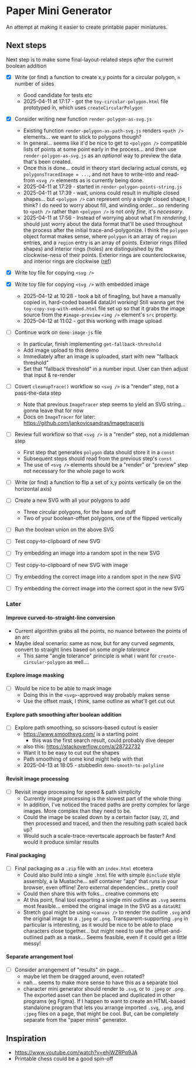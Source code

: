 # Paper Mini Generator

An attempt at making it easier to create printable paper miniatures.

## Next steps

Next step is to make some final-layout-related steps _after_ the current boolean addition

- [x] Write (or find) a function to create x,y points for a circular polygon, `n` number of sides
  - Good candidate for tests etc
  - 2025-04-11 at 17:17 - got the `toy-circular-polygon.html` file prototyped in, which uses `createCircularPolygon`

- [x] Consider writing new function `render-polygon-as-svg.js`
  - Existing function `render-polygon-as-path-svg.js` renders `<path />` elements... we want to stick to polygons though?
  - In general... seems like it'd be nice to get to `<polygon />` compatible lists of points at some point early in the process... and then use `render-polygon-as-svg.js` as an _optional_ way to preview the data that's been created.
  - Once this is done... could in theory start declaring actual consts, eg `polygonsTracedImage = ...`, and not have to write-into and read-from `<svg />` elements as is currently being done.
  - 2025-04-11 at 17:29 - started in `render-polygon-points-string.js`
  - 2025-04-11 at 17:39 - wait, unions could result in multiple closed shapes... but `<polygon />` can represent only a single closed shape, I think? I do need to worry about fill, and winding order... so rendering to `<path />` rather than `<polygon />` is not only _fine_, it's _necessary_.
  - 2025-04-11 at 17:56 - Instead of worrying about what I'm _rendering_, I should just worry about the data format that'll be used throughout the process after the initial trace-and-polygonize. I think the `polygon` object format makes sense, where `polygon` is an array of `region` entries, and a `region` entry is an array of points. Exterior rings (filled shapes) and interior rings (holes) are distinguished by the clockwise-ness of their points. Exterior rings are counterclockwise, and interior rings are clockwise ([ref](https://datatracker.ietf.org/doc/html/rfc7946#section-3.1.6))

- [x] Write toy file for copying `<svg />`
- [x] Write toy file for copying `<svg />` with embedded image
  - 2025-04-12 at 10:28 - took a bit of finagling, but have a manually copied in, hard-coded base64 dataUrl working! Still wanna get the `toy-copy-svg-with-embed.html` file set up so that it grabs the image source from the `#image-preview` `<img />` element's `src` property.
  - 2025-04-12 at 11:02 - got this working with image upload

- [ ] Continue work on `demo-image-js` file
  - In particular, finish implementing `get-fallback-threshold`
  - Add image upload to this demo
  - Immediately after an image is uploaded, start with new "fallback threshold"
  - Set that "fallback threshold" in a number input. User can then adjust that input & re-render

- [ ] Covert `cleanupTrace()` workflow so `<svg />` is a "render" step, not a pass-the-data step
  - Note that previous `ImageTracer` step seems to yield an SVG string... gonna leave that for now
  - Docs on `ImageTracer` for later: <https://github.com/jankovicsandras/imagetracerjs>

- [ ] Review full workflow so that `<svg />` is a "render" step, not a middleman step
  - First step that generates `polygon` data should store it in a `const`
  - Subsequent steps should read from the previous step's `const`
  - The use of `<svg />` elements should be a "render" or "preview" step not necessary for the whole page to work

- [ ] Write (or find) a function to flip a set of x,y points vertically (ie on the horizontal axis)
- [ ] Create a new SVG with all your polygons to add
  - Three circular polygons, for the base and stuff
  - Two of your boolean-offset polygons, one of the flipped vertically
- [ ] Run the boolean union on the above SVG
- [ ] Test copy-to-clipboard of new SVG
- [ ] Try embedding an image into a random spot in the new SVG
- [ ] Test copy-to-clipboard of new SVG with image
- [ ] Try embedding the correct image into a random spot in the new SVG
- [ ] Try embedding the correct image into the correct spot in the new SVG

### Later

#### Improve curved-to-straight-line conversion

- Current algorithm grabs all the points, no nuance between the points of an arc
- Maybe ideal scenario: same as now, but for any curved _segments_, convert to straight lines based on some _angle tolerance_
  - This same "angle tolerance" principle is what i want for `create-circular-polygon` as well....

#### Explore image masking

- [ ] Would be nice to be able to mask image
  - Doing this in the `<svg>`-approved way probably makes sense
  - Use the offset mask, I think, same outline as what'll get cut out

#### Explore path smoothing after boolean addition

- [ ] Explore path smoothing, so scissors-based cutout is easier
  - <https://www.smoothsvg.com/> is a starting point
    - this was the first search result, could probably dive deeper
  - also this: <https://stackoverflow.com/a/28722732>
  - Want it to be easy to cut out the shapes
  - Path smoothing of some kind might help with that
  - 2025-04-13 at 18:05 - stubbedin `demo-smooth-to-polyline`

#### Revisit image processing

- [ ] Revisit image processing for speed & path simplicity
  - Currently image processing is the slowest part of the whole thing
  - In addition, I've noticed the traced paths are pretty complex for large images. More complex than they need to be.
  - Could the image be scaled down by a certain factor (say, `2`), and then processed and traced, and then the resulting path scaled back up?
  - Would such a scale-trace-revertscale approach be faster? And would it produce similar results

#### Final packaging

- [ ] Final packaging as a `.zip` file with an `index.html` etcetera
  - Could also build into a single `.html` file with simple `@include` style assembly, a la Mustache... self container "app" that runs in your browser, even offline! Zero external dependencies... pretty cool!
  - Could then share this with folks... creative commons etc
  - At this point, final tool exporting a single mini outline as `.svg` seems most feasible... embed the original image in the SVG as a `dataURI`
  - Stretch goal might be using `<canvas />` to render the outline `.svg` and the original image to a `.jpeg` or `.png`. Transparent-supporting `.png` in particular is interesting, as it would be nice to be able to place characters close together... but might need to use the offset-and-outlined path as a mask... Seems feasible, even if it could get a little messy!

#### Separate arrangement tool

- [ ] Consider arrangement of "results" on page...
  - maybe let them be dragged around, even rotated?
  - nah... seems to make more sense to have this as a separate tool
  - character mini generator should render to `.svg`, or to `.jpeg` or `.png`. The exported asset can then be placed and duplicated in other programs (eg Figma). If I happen to want to create an HTML-based standalone program that lets you arrange imported `.svg`, `.png`, and `.jpeg` files on a page, that might be cool. But, can be completely separate from the "paper minis" generator.

## Inspiration

- <https://www.youtube.com/watch?v=ehjWZRPq9JA>
- Printable chess could be a good spin-off
